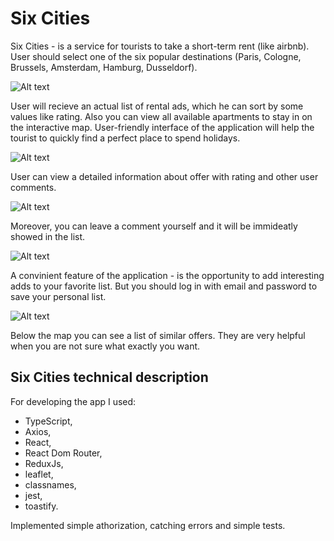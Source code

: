# Six Cities

Six Cities - is a service for tourists to take a short-term rent (like airbnb). User should select one of the six popular destinations (Paris, Cologne, Brussels, Amsterdam, Hamburg, Dusseldorf).

![Alt text](https://github.com/lisabazdyreva/six-cities/blob/master/.github/workflows/six-cities-main.png "Six cities list of offers")


User will recieve an actual list of rental ads, which he can sort by some values like rating. Also you can view all available apartments to stay in on the interactive map. User-friendly interface of the application will help the tourist to quickly find a perfect place to spend holidays. 

![Alt text](https://github.com/lisabazdyreva/six-cities/blob/master/.github/workflows/six-cities-detailed.png "Six cities detailed offer")

User can view a detailed information about offer with rating and other user comments. 

![Alt text](https://github.com/lisabazdyreva/six-cities/blob/master/.github/workflows/six-cities-review.png "Six cities add review") 

Moreover, you can leave a comment yourself and it will be immideatly showed in the list.

![Alt text](https://github.com/lisabazdyreva/six-cities/blob/master/.github/workflows/six-cities-favorites.png "Six cities favorite offers list") 

A convinient feature of the application - is the opportunity to add interesting adds to your favorite list. But you should log in with email and password to save your personal list. 


![Alt text](https://github.com/lisabazdyreva/six-cities/blob/master/.github/workflows/six-cities-similar.png "Six cities similar offers") 

Below the map you can see a list of similar offers. They are very helpful when you are not sure what exactly you want.



## Six Cities technical description

For developing the app I used:
- TypeScript,
- Axios,
- React, 
- React Dom Router,
- ReduxJs,
- leaflet,
- classnames,
- jest,
- toastify.


Implemented simple athorization, catching errors and simple tests.
